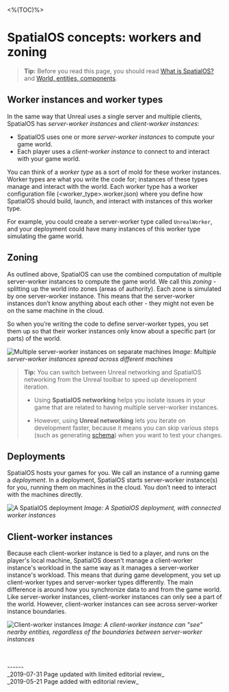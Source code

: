 <%(TOC)%>

# SpatialOS concepts: workers and zoning

> **Tip:** Before you read this page, you should read [What is SpatialOS?]({{urlRoot}}/content/spatialos-concepts/what-is-spatialos) and [World, entities, components]({{urlRoot}}/content/spatialos-concepts/world-entities-components).

## Worker instances and worker types
In the same way that Unreal uses a single server and multiple clients, SpatialOS has _server-worker instances_ and _client-worker instances_:

* SpatialOS uses one or more _server-worker instances_ to compute your game world.
* Each player uses a _client-worker instance_ to connect to and interact with your game world.

You can think of a _worker type_ as a sort of mold for these worker instances. Worker types are what you write the code for; instances of these types manage and interact with the world. Each worker type has a worker configuration file (<worker_type>.worker.json) where you define how SpatialOS should build, launch, and interact with instances of this worker type.

For example, you could create a server-worker type called `UnrealWorker`, and your deployment could have many instances of this worker type simulating the game world.

## Zoning
As outlined above, SpatialOS can use the combined computation of multiple server-worker instances to compute the game world. We call this _zoning_ - splitting up the world into zones (areas of authority). Each zone is simulated by one server-worker instance. This means that the server-worker instances don’t know anything about each other - they might not even be on the same machine in the cloud.

So when you’re writing the code to define server-worker types, you set them up so that their worker instances only know about a specific part (or parts) of the world.

![Multiple server-worker instances on separate machines]({{assetRoot}}assets/screen-grabs/workers-machines.png)
_Image: Multiple server-worker instances spread across different machines_

> **Tip:** You can switch between Unreal networking and SpatialOS networking from the Unreal toolbar to speed up development iteration.
> 
> * Using **SpatialOS networking** helps you isolate issues in your game that are related to having multiple server-worker instances.
> 
> * However, using **Unreal networking** lets you iterate on development faster, because it means you can skip various steps (such as generating [schema]({{urlRoot}}/content/how-to-use-schema)) when you want to test your changes.

## Deployments
SpatialOS hosts your games for you. We call an instance of a running game a _deployment_.
In a deployment, SpatialOS starts server-worker instance(s) for you, running them on machines in the cloud. You don’t need to interact with the machines directly.

![A SpatialOS deployment]({{assetRoot}}assets/screen-grabs/deployment.png)
_Image: A SpatialOS deployment, with connected worker instances_

## Client-worker instances
Because each client-worker instance is tied to a player, and runs on the player's local machine, SpatialOS doesn't manage a client-worker instance's workload in the same way as it manages a server-worker instance's workload. This means that during game development, you set up client-worker types and server-worker types differently. The main difference is around how you synchronize data to and from the game world.
Like server-worker instances, client-worker instances can only see a part of the world. However, client-worker instances can see across server-worker instance boundaries.

![Client-worker instances]({{assetRoot}}assets/screen-grabs/client-workers.png)
_Image: A client-worker instance can "see" nearby entities, regardless of the boundaries between server-worker instances_

<!--
TODO
We need to create the following how-to docs:
Creating worker types https://improbableio.atlassian.net/browse/DOC-1064
Setting up load balancing https://improbableio.atlassian.net/browse/DOC-1065
-->

<br/>
</br>------</br>
_2019-07-31 Page updated with limited editorial review_
</br>_2019-05-21 Page added with editorial review_